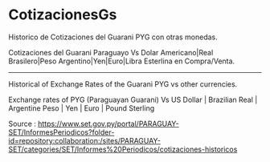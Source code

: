 # CotizacionesGs
Historico de Cotizaciones del Guarani PYG con otras monedas.

Cotizaciones del Guarani Paraguayo Vs Dolar Americano|Real Brasilero|Peso Argentino|Yen|Euro|Libra Esterlina en Compra/Venta.

------------------------------------------------------------------
Historical of Exchange Rates of the Guarani PYG vs other currencies.

Exchange rates of PYG (Paraguayan Guarani) Vs US Dollar | Brazilian Real | Argentine Peso | Yen | Euro | Pound Sterling 

Source : https://www.set.gov.py/portal/PARAGUAY-SET/InformesPeriodicos?folder-id=repository:collaboration:/sites/PARAGUAY-SET/categories/SET/Informes%20Periodicos/cotizaciones-historicos
